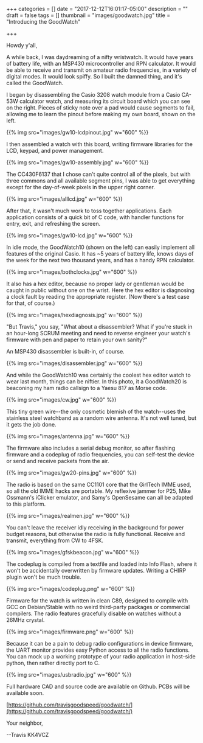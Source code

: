 +++
categories = []
date = "2017-12-12T16:01:17-05:00"
description = ""
draft = false
tags = []
thumbnail = "images/goodwatch.jpg"
title = "Introducing the GoodWatch"

+++


Howdy y'all,

A while back, I was daydreaming of a nifty wristwatch.  It would have
years of battery life, with an MSP430 microcontroller and RPN
calculator.  It would be able to receive and transmit on amateur radio
frequencies, in a variety of digital modes.  It would look spiffy.  So
I built the damned thing, and it's called the GoodWatch.

I began by disassembling the Casio 3208 watch module from a Casio
CA-53W calculator watch, and measuring its circuit board which you can
see on the right.  Pieces of sticky note over a pad would cause segments
to fail, allowing me to learn the pinout before making my own board,
shown on the left.

{{% img src="images/gw10-lcdpinout.jpg" w="600" %}}

I then assembled a watch with this board, writing firmware libraries
for the LCD, keypad, and power management.

{{% img src="images/gw10-assembly.jpg" w="600" %}}

The CC430F6137 that I chose can't quite control all of the pixels, but
with three commons and all available segment pins, I was able to get
everything except for the day-of-week pixels in the upper right corner.

{{% img src="images/alllcd.jpg" w="600" %}}

After that, it wasn't much work to toss together applications.  Each
application consists of a quick bit of C code, with handler functions
for entry, exit, and refreshing the screen.

{{% img src="images/gw10-lcd.jpg" w="600" %}}

In idle mode, the GoodWatch10 (shown on the left) can easily implement
all features of the original Casio.  It has ~5 years of battery life,
knows days of the week for the next two thousand years, and has a
handy RPN calculator.

{{% img src="images/bothclocks.jpg" w="600" %}}

It also has a hex editor, because no proper lady or gentleman would be
caught in public without one on the wrist.  Here the hex editor is
diagnosing a clock fault by reading the appropriate register.  (Now
there's a test case for that, of course.)

{{% img src="images/hexdiagnosis.jpg" w="600" %}}

"But Travis," you say, "What about a disassembler?  What if you're
stuck in an hour-long SCRUM meeting and need to reverse engineer your
watch's firmware with pen and paper to retain your own sanity?"

An MSP430 disassembler is built-in, of course.

{{% img src="images/disassembler.jpg" w="600" %}}


And while the GoodWatch10 was certainly the coolest hex editor watch
to wear last month, things can be niftier.  In this photo, it a
GoodWatch20 is beaconing my ham radio callsign to a Yaesu 817 as Morse
code.

{{% img src="images/cw.jpg" w="600" %}}

This tiny green wire--the only cosmetic blemish of the watch--uses the
stainless steel watchband as a random wire antenna.  It's not well
tuned, but it gets the job done.

{{% img src="images/antenna.jpg" w="600" %}}

The firmware also includes a serial debug monitor, so after flashing
firmware and a codeplug of radio frequencies, you can self-test the
device or send and receive packets from the air.

{{% img src="images/gw20-pins.jpg" w="600" %}}

The radio is based on the same CC1101 core that the GirlTech IMME
used, so all the old IMME hacks are portable.  My reflexive jammer for
P25, Mike Ossmann's iClicker emulator, and Samy's OpenSesame can all
be adapted to this platform.

{{% img src="images/realmen.jpg" w="600" %}}

You can't leave the receiver idly receiving in the background for
power budget reasons, but otherwise the radio is fully functional.
Receive and transmit, everything from CW to 4FSK.

{{% img src="images/gfskbeacon.jpg" w="600" %}}

The codeplug is compiled from a textfile and loaded into Info Flash,
where it won't be accidentally overwritten by firmware updates.
Writing a CHIRP plugin won't be much trouble.

{{% img src="images/codeplug.png" w="600" %}}

Firmware for the watch is written in clean C89, designed to compile
with GCC on Debian/Stable with no weird third-party packages or
commercial compilers.  The radio features gracefully disable on
watches without a 26MHz crystal.

{{% img src="images/firmware.png" w="600" %}}

Because it can be a pain to debug radio configurations in device
firmware, the UART monitor provides easy Python access to all the
radio functions.  You can mock up a working prototype of your radio
application in host-side python, then rather directly port to C.

{{% img src="images/usbradio.jpg" w="600" %}}

Full hardware CAD and source code are available on Github.  PCBs will
be available soon.

[https://github.com/travisgoodspeed/goodwatch/](https://github.com/travisgoodspeed/goodwatch/)


Your neighbor,

--Travis KK4VCZ
